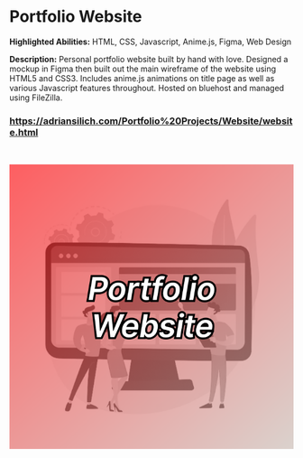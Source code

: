# Portfolio Website

**Highlighted Abilities:** HTML, CSS, Javascript, Anime.js, Figma, Web Design

**Description:** Personal portfolio website built by hand with love. Designed a mockup in Figma then built out the main wireframe of the website using HTML5 and CSS3. Includes anime.js animations on title page as well as various Javascript features throughout. Hosted on bluehost and managed using FileZilla.

### https://adriansilich.com/Portfolio%20Projects/Website/website.html

<br>

![Portfolio Website](https://github.com/asilich123/Resume_Projects/blob/main/Portfolio%20Website/Images/Website_Card_Color.png)
